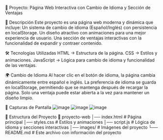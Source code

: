 📌 Proyecto: Página Web Interactiva con Cambio de Idioma y Sección de Ventajas

📖 Descripción
Este proyecto es una página web moderna y dinámica que incluye:
Un sistema de cambio de idioma (Español/Inglés) con persistencia en localStorage.
Un diseño atractivo con animaciones para una mejor experiencia de usuario.
Una sección de ventajas interactivas con la funcionalidad de expandir y contraer contenido.

🛠️ Tecnologías Utilizadas
HTML → Estructura de la página.
CSS → Estilos y animaciones.
JavaScript → Lógica para cambio de idioma y funcionalidad de las ventajas.


🌍 Cambio de Idioma
Al hacer clic en el botón de idioma, la página cambia dinámicamente entre español e inglés.
La preferencia de idioma se guarda en localStorage, permitiendo que se mantenga después de recargar la página.
Solo una ventaja puede estar abierta a la vez para mantener un diseño limpio.


📸 Capturas de Pantalla
![image](https://github.com/user-attachments/assets/cb24e6f9-69b7-4e92-a541-fff835422736)
![image](https://github.com/user-attachments/assets/b6d682ee-0f42-4bf2-91a3-813ace70c4f8)
![image](https://github.com/user-attachments/assets/65658643-7cc5-449e-a567-482f407b300e)


📂 Estructura del Proyecto
📁 proyecto-web
│── index.html        # Página principal
│── styles.css        # Estilos y animaciones
│── script.js         # Lógica de idioma y secciones interactivas
│── images/           # Imágenes del proyecto
└── README.md         # Este archivo con información del proyecto
